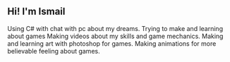 ## Hi! I'm Ismail
Using C# with chat with pc about my dreams.
Trying to make and learning about games
Making videos about my skills and game mechanics.
Making and learning art with photoshop for games.
Making animations for more believable feeling about games.

